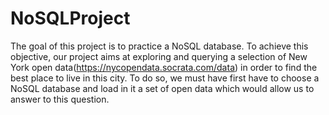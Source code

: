 # NoSQLProject

The goal of this project is to practice a NoSQL database. To achieve this objective, our project aims at exploring and querying a selection of New York open data(https://nycopendata.socrata.com/data) in order to find the best place to live in this city. To do so, we must have first have to choose a NoSQL database and load in it a set of open data which would allow us to answer to this question.
